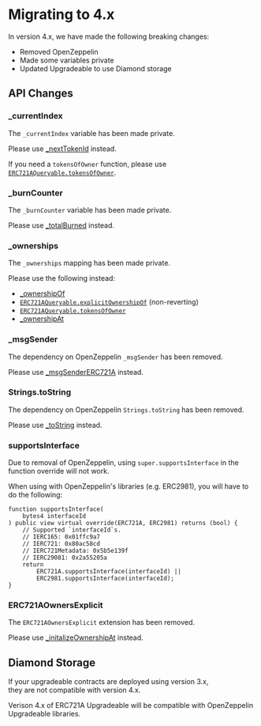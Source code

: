 # Migrating to 4.x

In version 4.x, we have made the following breaking changes:

- Removed OpenZeppelin
- Made some variables private
- Updated Upgradeable to use Diamond storage

## API Changes

### \_currentIndex

The `_currentIndex` variable has been made private.

Please use [_nextTokenId](erc721a.md#_nextTokenId) instead.

If you need a `tokensOfOwner` function, please use [`ERC721AQueryable.tokensOfOwner`](erc721a-queryable.md#tokensOfOwner).

### \_burnCounter

The `_burnCounter` variable has been made private.

Please use [_totalBurned](erc721a.md#_totalBurned) instead.

### \_ownerships

The `_ownerships` mapping has been made private.

Please use the following instead:
- [_ownershipOf](erc721a.md#_ownershipOf)
- [`ERC721AQueryable.explicitOwnershipOf`](erc721a-queryable.md#explicitOwnershipOf) (non-reverting)
- [`ERC721AQueryable.tokensOfOwner`](erc721a-queryable.md#tokensOfOwner)
- [_ownershipAt](erc721a.md#_ownershipAt)

### \_msgSender

The dependency on OpenZeppelin `_msgSender` has been removed.

Please use [_msgSenderERC721A](erc721a.md#_msgSenderERC721A) instead.

### Strings.toString

The dependency on OpenZeppelin `Strings.toString` has been removed.

Please use [_toString](erc721a.md#_toString) instead.

### supportsInterface

Due to removal of OpenZeppelin, using `super.supportsInterface` in the function override will not work.

When using with OpenZeppelin's libraries (e.g. ERC2981), you will have to do the following:

```solidity
function supportsInterface(
    bytes4 interfaceId
) public view virtual override(ERC721A, ERC2981) returns (bool) {
    // Supported `interfaceId`s.
    // IERC165: 0x01ffc9a7
    // IERC721: 0x80ac58cd
    // IERC721Metadata: 0x5b5e139f
    // IERC29081: 0x2a55205a
    return 
        ERC721A.supportsInterface(interfaceId) || 
        ERC2981.supportsInterface(interfaceId);
}
```

### ERC721AOwnersExplicit

The `ERC721AOwnersExplicit` extension has been removed. 

Please use [_initalizeOwnershipAt](erc721a.md#_initalizeOwnershipAt) instead.

## Diamond Storage

If your upgradeable contracts are deployed using version 3.x,  
they are not compatible with version 4.x.

Verison 4.x of ERC721A Upgradeable will be compatible with OpenZeppelin Upgradeable libraries.

